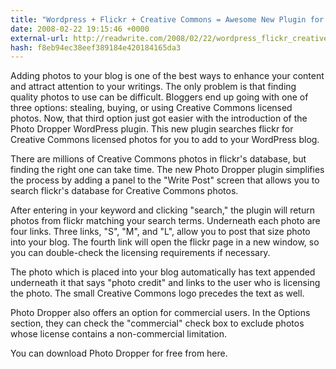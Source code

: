```yaml
---
title: "Wordpress + Flickr + Creative Commons = Awesome New Plugin for Bloggers"
date: 2008-02-22 19:15:46 +0000
external-url: http://readwrite.com/2008/02/22/wordpress_flickr_creative_commons
hash: f8eb94ec38eef389184e420184165da3
---
```


Adding photos to your blog is one of the best ways to enhance your content and attract attention to your writings. The only problem is that finding quality photos to use can be difficult. Bloggers end up going with one of three options: stealing, buying, or using Creative Commons licensed photos. Now, that third option just got easier with the introduction of the Photo Dropper WordPress plugin. This new plugin searches flickr for Creative Commons licensed photos for you to add to your WordPress blog.





There are millions of Creative Commons photos in flickr's database, but finding the right one can take time. The new Photo Dropper plugin simplifies the process by adding a panel to the "Write Post" screen that allows you to search flickr's database for Creative Commons photos. 


After entering in your keyword and clicking "search," the plugin will return photos from flickr matching your search terms. Underneath each photo are four links. Three links, "S", "M", and "L", allow you to post that size photo into your blog. The fourth link will open the flickr page in a new window, so you can double-check the licensing requirements if necessary.





The photo which is placed into your blog automatically has text appended underneath it that says "photo credit" and links to the user who is licensing the photo. The small Creative Commons logo precedes the text as well.





Photo Dropper also offers an option for commercial users. In the Options section, they can check the "commercial" check box to exclude photos whose license contains a non-commercial limitation.


You can download Photo Dropper for free from here.
